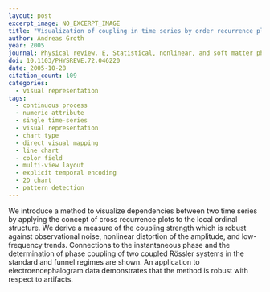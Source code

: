 ```yaml
---
layout: post
excerpt_image: NO_EXCERPT_IMAGE
title: "Visualization of coupling in time series by order recurrence plots."
author: Andreas Groth
year: 2005
journal: Physical review. E, Statistical, nonlinear, and soft matter physics
doi: 10.1103/PHYSREVE.72.046220
date: 2005-10-28
citation_count: 109
categories:
  - visual representation
tags:
  - continuous process
  - numeric attribute
  - single time-series
  - visual representation
  - chart type
  - direct visual mapping
  - line chart
  - color field
  - multi-view layout
  - explicit temporal encoding
  - 2D chart
  - pattern detection
---
```

We introduce a method to visualize dependencies between two time series by applying the concept of cross recurrence plots to the local ordinal structure. We derive a measure of the coupling strength which is robust against observational noise, nonlinear distortion of the amplitude, and low-frequency trends. Connections to the instantaneous phase and the determination of phase coupling of two coupled Rössler systems in the standard and funnel regimes are shown. An application to electroencephalogram data demonstrates that the method is robust with respect to artifacts.
